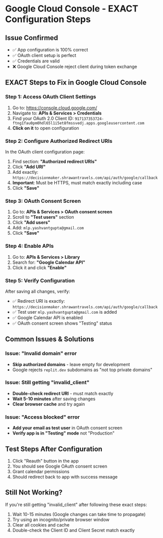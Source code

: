 # Google Cloud Console - EXACT Configuration Steps

## Issue Confirmed
- ✅ App configuration is 100% correct
- ✅ OAuth client setup is perfect
- ✅ Credentials are valid
- ❌ Google Cloud Console reject client during token exchange

## EXACT Steps to Fix in Google Cloud Console

### Step 1: Access OAuth Client Settings
1. Go to: https://console.cloud.google.com/
2. Navigate to: **APIs & Services > Credentials**
3. Find your OAuth 2.0 Client ID: `917137353724-ftng1fau0pm0hdl65l1i5et8fmssvedj.apps.googleusercontent.com`
4. **Click on it** to open configuration

### Step 2: Configure Authorized Redirect URIs
In the OAuth client configuration page:

1. Find section: **"Authorized redirect URIs"**
2. Click **"Add URI"**
3. Add exactly: `https://decisionmaker.shrawantravels.com/api/auth/google/callback`
4. **Important**: Must be HTTPS, must match exactly including case
5. Click **"Save"**

### Step 3: OAuth Consent Screen
1. Go to: **APIs & Services > OAuth consent screen**
2. Scroll to **"Test users"** section
3. Click **"Add users"**
4. Add: `mlp.yashvantgupta@gmail.com`
5. Click **"Save"**

### Step 4: Enable APIs
1. Go to: **APIs & Services > Library**
2. Search for: **"Google Calendar API"**
3. Click it and click **"Enable"**

### Step 5: Verify Configuration
After saving all changes, verify:
- ✅ Redirect URI is exactly: `https://decisionmaker.shrawantravels.com/api/auth/google/callback`
- ✅ Test user `mlp.yashvantgupta@gmail.com` is added
- ✅ Google Calendar API is enabled
- ✅ OAuth consent screen shows "Testing" status

## Common Issues & Solutions

### Issue: "Invalid domain" error
- **Skip authorized domains** - leave empty for development
- Google rejects `replit.dev` subdomains as "not top private domains"

### Issue: Still getting "invalid_client"
- **Double-check redirect URI** - must match exactly
- **Wait 5-10 minutes** after saving changes
- **Clear browser cache** and try again

### Issue: "Access blocked" error
- **Add your email as test user** in OAuth consent screen
- **Verify app is in "Testing" mode** not "Production"

## Test Steps After Configuration
1. Click "Reauth" button in the app
2. You should see Google OAuth consent screen
3. Grant calendar permissions
4. Should redirect back to app with success message

## Still Not Working?
If you're still getting "invalid_client" after following these exact steps:
1. Wait 10-15 minutes (Google changes can take time to propagate)
2. Try using an incognito/private browser window
3. Clear all cookies and cache
4. Double-check the Client ID and Client Secret match exactly